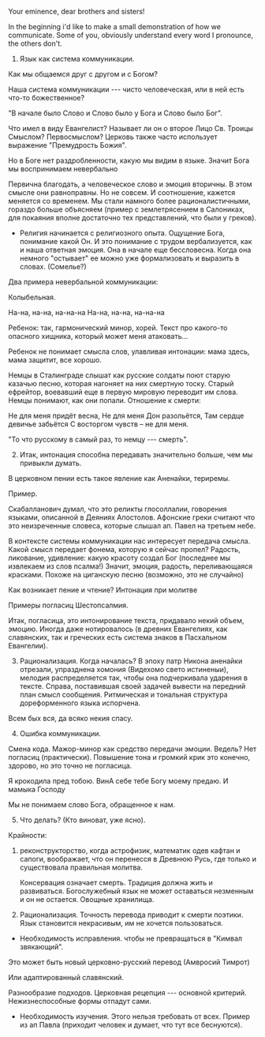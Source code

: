 Your eminence, dear brothers and sisters!

In the beginning i'd like to make a small demonstration of how we communicate.
Some of you, obviously understand every word I pronounce, the others don't.

1. Язык как система коммуникации.

Как мы общаемся друг с другом и с Богом?

Наша система коммуникации --- чисто человеческая, или в ней есть что-то божественное?

"В начале было Слово и Слово было у Бога и Слово было Бог".

Что имел в виду Евангелист? Называет ли он о второе Лицо Св. Троицы Смыслом? Первосмыслом?
Церковь также часто использует выражение "Премудрость Божия".

Но в Боге нет раздробленности, какую мы видим в языке. Значит Бога мы воспринимаем невербально

Первична благодать, а человеческое слово и эмоция вторичны. В этом смысле они равноправны. Но не совсем. И соотношение, кажется меняется со временем. Мы стали намного более рационалистичными, гораздо больше объясняем (пример с землетрясением в Салониках, для покаяния вполне достаточно тех представлений, что были у греков).

* Религия начинается с религиозного опыта. Ощущение Бога, понимание какой Он. И это понимание с трудом вербализуется, как и наша ответная эмоция. Она в начале еще бессловесна. Когда она немного "остывает" ее можно уже формализовать и выразить в словах. (Сомелье?)

Два примера невербальной коммуникации:

Колыбельная. 

На-на, на-на, на-на-на
На-на, на-на, на-на-на

Ребенок: так, гармонический минор, хорей. Текст про какого-то опасного хищника, который может меня атаковать...

Ребенок не понимает смысла слов, улавливая интонации: мама здесь, мама защитит, все хорошо.

Немцы в Сталинграде слышат как русские солдаты поют старую казачью песню, которая нагоняет на них смертную тоску. Старый ефрейтор, воевавший еще в первую мировую переводит им слова. Немцы понимают, как они попали. Отношение к смерти: 

Не для меня придёт весна,
Не для меня Дон разольётся,
Там сердце девичье забьётся
С восторгом чувств – не для меня.

"То что русскому в самый раз, то немцу --- смерть".


2. Итак, интонация способна передавать значительно больше, чем мы привыкли думать.

В церковном пении есть такое явление как Аненайки, териремы. 

Пример.

Скабалланович думал, что это реликты глосоллалии, говорения языками, описанной в Деяниях Апостолов. Афонские греки считают что это неизреченные словеса, которые слышал ап. Павел на третьем небе.

В контексте системы коммуникации нас интересует передача смысла. Какой смысл передает фонема, которую я сейчас пропел? Радость, ликование, удивление: какую красоту создал Бог (последнее мы извлекаем из слов псалма!)
Значит, эмоция, радость, переливающаяся красками. Похоже на циганскую песню (возможно, это не случайно)

Как возникает пение и чтение? Интонация при молитве

Примеры погласиц Шестопсалмия.

Итак, погласица, это интонирование текста, придавало некий объем, эмоцию. Иногда даже нотировалось (в древних Евангелиях, как славянских, так и греческих есть система знаков в Пасхальном Евангелии).

3. Рационализация. Когда началась? В эпоху патр Никона аненайки отрезали, упразднена хомония (Видехомо свето истиненыи), мелодия распределяется так, чтобы она подчеркивала ударения в тексте. Справа, поставившая своей задачей вывести на передний план смысл сообщения. Ритмическая и тональная структура дореформенного языка испорчена.

Всем бых вся, да всяко некия спасу.


4. Ошибка коммуникации. 

Смена кода. Мажор-минор как средство передачи эмоции. Ведель?
Нет погласиц (практически). Повышение тона и громкий крик это конечно, здорово, но это точно не погласица.

Я крокодила пред тобою.
ВинА себе тебе Богу моему предаю.
И мамыка Господу

Мы не понимаем слово Бога, обращенное к нам.

5. Что делать? (Кто виноват, уже ясно).

Крайности: 

1) реконструкторство, когда астрофизик, математик одев кафтан и сапоги, воображает, что он перенесся в Древнюю Русь, где только и существовала правильная молитва.

    Консервация означает смерть. Традиция должна жить и развиваться. Богослужебный язык не может оставаться незменным и он не остается. Овощные хранилища.

2) Рационализация. Точность перевода приводит к смерти поэтики. Язык становится некрасивым, им не хочется пользоваться.

* Необходимость исправления. чтобы не превращаться в "Кимвал звякающий".

Это может быть новый церковно-русский перевод (Амвросий Тимрот)

Или адаптированный славянский.

Разнообразие подходов. Церковная рецепция --- основной критерий. Нежизнеспособные формы отпадут сами.

* Необходимость изучения. Этого нельзя требовать от всех. Пример из ап Павла (приходит человек и думает, что тут все беснуются).



